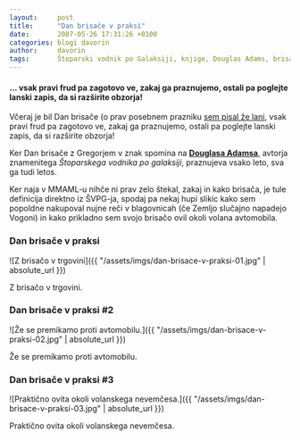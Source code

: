 ```yaml
---
layout:     post
title:      "Dan brisače v praksi"
date:       2007-05-26 17:31:26 +0100
categories: blogi davorin
author:		davorin
tags:		Štoparski vodnik po Galaksiji, knjige, Douglas Adams, brisača
---
```


#### … vsak pravi frud pa zagotovo ve, zakaj ga praznujemo, ostali pa poglejte lanski zapis, da si razširite obzorja!

Včeraj je bil Dan brisače (o prav posebnem prazniku [sem pisal že lani](http://em3r10.com/blogi/davorin/vesel-dan-brisace), vsak pravi frud pa zagotovo ve, zakaj ga praznujemo, ostali pa poglejte lanski zapis, da si razširite obzorja!

Ker Dan brisače z Gregorjem v znak spomina na **[Douglasa Adamsa](https://en.wikipedia.org/wiki/Douglas_Adams)**, avtorja znamenitega _Štoparskega vodnika po galaksiji_, praznujeva vsako leto, sva ga tudi letos.

Ker naja v MMAML-u nihče ni prav zelo štekal, zakaj in kako brisača, je tule definicija direktno iz ŠVPG-ja, spodaj pa nekaj hupi slikic kako sem popoldne nakupoval nujne reči v blagovnicah (če Zemljo slučajno napadejo Vogoni) in kako prikladno sem svojo brisačo ovil okoli volana avtomobila.

### Dan brisače v praksi

![Z brisačo v trgovini]({{ "/assets/imgs/dan-brisace-v-praksi-01.jpg" | absolute_url }})

Z brisačo v trgovini.

### Dan brisače v praksi #2

![Že se premikamo proti avtomobilu.]({{ "/assets/imgs/dan-brisace-v-praksi-02.jpg" | absolute_url }})

Že se premikamo proti avtomobilu.

### Dan brisače v praksi #3
![Praktično ovita okoli volanskega nevemčesa.]({{ "/assets/imgs/dan-brisace-v-praksi-03.jpg" | absolute_url }})

Praktično ovita okoli volanskega nevemčesa.
